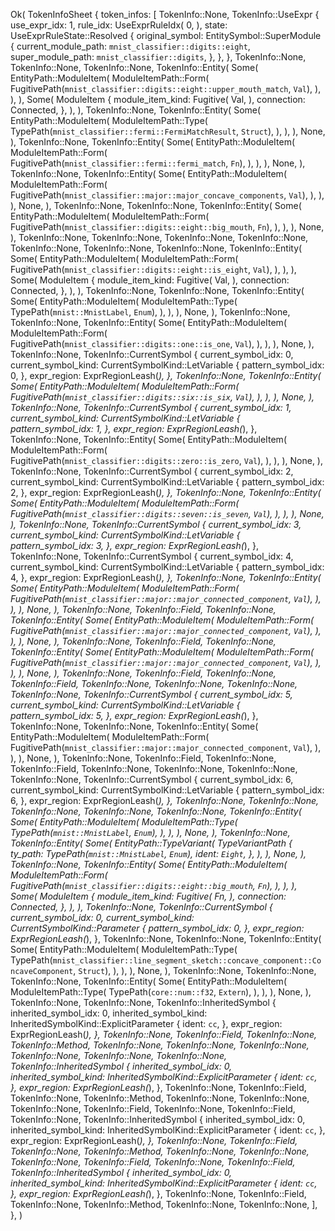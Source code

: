 Ok(
    TokenInfoSheet {
        token_infos: [
            TokenInfo::None,
            TokenInfo::UseExpr {
                use_expr_idx: 1,
                rule_idx: UseExprRuleIdx(
                    0,
                ),
                state: UseExprRuleState::Resolved {
                    original_symbol: EntitySymbol::SuperModule {
                        current_module_path: `mnist_classifier::digits::eight`,
                        super_module_path: `mnist_classifier::digits`,
                    },
                },
            },
            TokenInfo::None,
            TokenInfo::None,
            TokenInfo::None,
            TokenInfo::Entity(
                Some(
                    EntityPath::ModuleItem(
                        ModuleItemPath::Form(
                            FugitivePath(`mnist_classifier::digits::eight::upper_mouth_match`, `Val`),
                        ),
                    ),
                ),
                Some(
                    ModuleItem {
                        module_item_kind: Fugitive(
                            Val,
                        ),
                        connection: Connected,
                    },
                ),
            ),
            TokenInfo::None,
            TokenInfo::Entity(
                Some(
                    EntityPath::ModuleItem(
                        ModuleItemPath::Type(
                            TypePath(`mnist_classifier::fermi::FermiMatchResult`, `Struct`),
                        ),
                    ),
                ),
                None,
            ),
            TokenInfo::None,
            TokenInfo::Entity(
                Some(
                    EntityPath::ModuleItem(
                        ModuleItemPath::Form(
                            FugitivePath(`mnist_classifier::fermi::fermi_match`, `Fn`),
                        ),
                    ),
                ),
                None,
            ),
            TokenInfo::None,
            TokenInfo::Entity(
                Some(
                    EntityPath::ModuleItem(
                        ModuleItemPath::Form(
                            FugitivePath(`mnist_classifier::major::major_concave_components`, `Val`),
                        ),
                    ),
                ),
                None,
            ),
            TokenInfo::None,
            TokenInfo::None,
            TokenInfo::Entity(
                Some(
                    EntityPath::ModuleItem(
                        ModuleItemPath::Form(
                            FugitivePath(`mnist_classifier::digits::eight::big_mouth`, `Fn`),
                        ),
                    ),
                ),
                None,
            ),
            TokenInfo::None,
            TokenInfo::None,
            TokenInfo::None,
            TokenInfo::None,
            TokenInfo::None,
            TokenInfo::None,
            TokenInfo::None,
            TokenInfo::Entity(
                Some(
                    EntityPath::ModuleItem(
                        ModuleItemPath::Form(
                            FugitivePath(`mnist_classifier::digits::eight::is_eight`, `Val`),
                        ),
                    ),
                ),
                Some(
                    ModuleItem {
                        module_item_kind: Fugitive(
                            Val,
                        ),
                        connection: Connected,
                    },
                ),
            ),
            TokenInfo::None,
            TokenInfo::None,
            TokenInfo::Entity(
                Some(
                    EntityPath::ModuleItem(
                        ModuleItemPath::Type(
                            TypePath(`mnist::MnistLabel`, `Enum`),
                        ),
                    ),
                ),
                None,
            ),
            TokenInfo::None,
            TokenInfo::None,
            TokenInfo::Entity(
                Some(
                    EntityPath::ModuleItem(
                        ModuleItemPath::Form(
                            FugitivePath(`mnist_classifier::digits::one::is_one`, `Val`),
                        ),
                    ),
                ),
                None,
            ),
            TokenInfo::None,
            TokenInfo::CurrentSymbol {
                current_symbol_idx: 0,
                current_symbol_kind: CurrentSymbolKind::LetVariable {
                    pattern_symbol_idx: 0,
                },
                expr_region: ExprRegionLeash(_),
            },
            TokenInfo::None,
            TokenInfo::Entity(
                Some(
                    EntityPath::ModuleItem(
                        ModuleItemPath::Form(
                            FugitivePath(`mnist_classifier::digits::six::is_six`, `Val`),
                        ),
                    ),
                ),
                None,
            ),
            TokenInfo::None,
            TokenInfo::CurrentSymbol {
                current_symbol_idx: 1,
                current_symbol_kind: CurrentSymbolKind::LetVariable {
                    pattern_symbol_idx: 1,
                },
                expr_region: ExprRegionLeash(_),
            },
            TokenInfo::None,
            TokenInfo::Entity(
                Some(
                    EntityPath::ModuleItem(
                        ModuleItemPath::Form(
                            FugitivePath(`mnist_classifier::digits::zero::is_zero`, `Val`),
                        ),
                    ),
                ),
                None,
            ),
            TokenInfo::None,
            TokenInfo::CurrentSymbol {
                current_symbol_idx: 2,
                current_symbol_kind: CurrentSymbolKind::LetVariable {
                    pattern_symbol_idx: 2,
                },
                expr_region: ExprRegionLeash(_),
            },
            TokenInfo::None,
            TokenInfo::Entity(
                Some(
                    EntityPath::ModuleItem(
                        ModuleItemPath::Form(
                            FugitivePath(`mnist_classifier::digits::seven::is_seven`, `Val`),
                        ),
                    ),
                ),
                None,
            ),
            TokenInfo::None,
            TokenInfo::CurrentSymbol {
                current_symbol_idx: 3,
                current_symbol_kind: CurrentSymbolKind::LetVariable {
                    pattern_symbol_idx: 3,
                },
                expr_region: ExprRegionLeash(_),
            },
            TokenInfo::None,
            TokenInfo::CurrentSymbol {
                current_symbol_idx: 4,
                current_symbol_kind: CurrentSymbolKind::LetVariable {
                    pattern_symbol_idx: 4,
                },
                expr_region: ExprRegionLeash(_),
            },
            TokenInfo::None,
            TokenInfo::Entity(
                Some(
                    EntityPath::ModuleItem(
                        ModuleItemPath::Form(
                            FugitivePath(`mnist_classifier::major::major_connected_component`, `Val`),
                        ),
                    ),
                ),
                None,
            ),
            TokenInfo::None,
            TokenInfo::Field,
            TokenInfo::None,
            TokenInfo::Entity(
                Some(
                    EntityPath::ModuleItem(
                        ModuleItemPath::Form(
                            FugitivePath(`mnist_classifier::major::major_connected_component`, `Val`),
                        ),
                    ),
                ),
                None,
            ),
            TokenInfo::None,
            TokenInfo::Field,
            TokenInfo::None,
            TokenInfo::Entity(
                Some(
                    EntityPath::ModuleItem(
                        ModuleItemPath::Form(
                            FugitivePath(`mnist_classifier::major::major_connected_component`, `Val`),
                        ),
                    ),
                ),
                None,
            ),
            TokenInfo::None,
            TokenInfo::Field,
            TokenInfo::None,
            TokenInfo::Field,
            TokenInfo::None,
            TokenInfo::None,
            TokenInfo::None,
            TokenInfo::None,
            TokenInfo::CurrentSymbol {
                current_symbol_idx: 5,
                current_symbol_kind: CurrentSymbolKind::LetVariable {
                    pattern_symbol_idx: 5,
                },
                expr_region: ExprRegionLeash(_),
            },
            TokenInfo::None,
            TokenInfo::None,
            TokenInfo::Entity(
                Some(
                    EntityPath::ModuleItem(
                        ModuleItemPath::Form(
                            FugitivePath(`mnist_classifier::major::major_connected_component`, `Val`),
                        ),
                    ),
                ),
                None,
            ),
            TokenInfo::None,
            TokenInfo::Field,
            TokenInfo::None,
            TokenInfo::Field,
            TokenInfo::None,
            TokenInfo::None,
            TokenInfo::None,
            TokenInfo::None,
            TokenInfo::CurrentSymbol {
                current_symbol_idx: 6,
                current_symbol_kind: CurrentSymbolKind::LetVariable {
                    pattern_symbol_idx: 6,
                },
                expr_region: ExprRegionLeash(_),
            },
            TokenInfo::None,
            TokenInfo::None,
            TokenInfo::None,
            TokenInfo::None,
            TokenInfo::None,
            TokenInfo::Entity(
                Some(
                    EntityPath::ModuleItem(
                        ModuleItemPath::Type(
                            TypePath(`mnist::MnistLabel`, `Enum`),
                        ),
                    ),
                ),
                None,
            ),
            TokenInfo::None,
            TokenInfo::Entity(
                Some(
                    EntityPath::TypeVariant(
                        TypeVariantPath {
                            ty_path: TypePath(`mnist::MnistLabel`, `Enum`),
                            ident: `Eight`,
                        },
                    ),
                ),
                None,
            ),
            TokenInfo::None,
            TokenInfo::Entity(
                Some(
                    EntityPath::ModuleItem(
                        ModuleItemPath::Form(
                            FugitivePath(`mnist_classifier::digits::eight::big_mouth`, `Fn`),
                        ),
                    ),
                ),
                Some(
                    ModuleItem {
                        module_item_kind: Fugitive(
                            Fn,
                        ),
                        connection: Connected,
                    },
                ),
            ),
            TokenInfo::None,
            TokenInfo::CurrentSymbol {
                current_symbol_idx: 0,
                current_symbol_kind: CurrentSymbolKind::Parameter {
                    pattern_symbol_idx: 0,
                },
                expr_region: ExprRegionLeash(_),
            },
            TokenInfo::None,
            TokenInfo::None,
            TokenInfo::Entity(
                Some(
                    EntityPath::ModuleItem(
                        ModuleItemPath::Type(
                            TypePath(`mnist_classifier::line_segment_sketch::concave_component::ConcaveComponent`, `Struct`),
                        ),
                    ),
                ),
                None,
            ),
            TokenInfo::None,
            TokenInfo::None,
            TokenInfo::None,
            TokenInfo::Entity(
                Some(
                    EntityPath::ModuleItem(
                        ModuleItemPath::Type(
                            TypePath(`core::num::f32`, `Extern`),
                        ),
                    ),
                ),
                None,
            ),
            TokenInfo::None,
            TokenInfo::None,
            TokenInfo::InheritedSymbol {
                inherited_symbol_idx: 0,
                inherited_symbol_kind: InheritedSymbolKind::ExplicitParameter {
                    ident: `cc`,
                },
                expr_region: ExprRegionLeash(_),
            },
            TokenInfo::None,
            TokenInfo::Field,
            TokenInfo::None,
            TokenInfo::Method,
            TokenInfo::None,
            TokenInfo::None,
            TokenInfo::None,
            TokenInfo::None,
            TokenInfo::None,
            TokenInfo::None,
            TokenInfo::InheritedSymbol {
                inherited_symbol_idx: 0,
                inherited_symbol_kind: InheritedSymbolKind::ExplicitParameter {
                    ident: `cc`,
                },
                expr_region: ExprRegionLeash(_),
            },
            TokenInfo::None,
            TokenInfo::Field,
            TokenInfo::None,
            TokenInfo::Method,
            TokenInfo::None,
            TokenInfo::None,
            TokenInfo::None,
            TokenInfo::Field,
            TokenInfo::None,
            TokenInfo::Field,
            TokenInfo::None,
            TokenInfo::InheritedSymbol {
                inherited_symbol_idx: 0,
                inherited_symbol_kind: InheritedSymbolKind::ExplicitParameter {
                    ident: `cc`,
                },
                expr_region: ExprRegionLeash(_),
            },
            TokenInfo::None,
            TokenInfo::Field,
            TokenInfo::None,
            TokenInfo::Method,
            TokenInfo::None,
            TokenInfo::None,
            TokenInfo::None,
            TokenInfo::Field,
            TokenInfo::None,
            TokenInfo::Field,
            TokenInfo::InheritedSymbol {
                inherited_symbol_idx: 0,
                inherited_symbol_kind: InheritedSymbolKind::ExplicitParameter {
                    ident: `cc`,
                },
                expr_region: ExprRegionLeash(_),
            },
            TokenInfo::None,
            TokenInfo::Field,
            TokenInfo::None,
            TokenInfo::Method,
            TokenInfo::None,
            TokenInfo::None,
        ],
    },
)